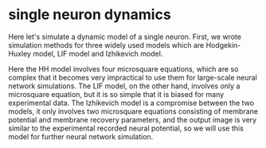 # single neuron dynamics
  Here let's simulate a dynamic model of a single neuron. First, we wrote simulation methods for three widely used models which are Hodgekin-Huxley model, LIF model and Izhikevich model. 

  Here the HH model involves four microsquare equations, which are so complex that it becomes very impractical to use them for large-scale neural network simulations. The LIF model, on the other hand, involves only a microsquare equation, but it is so simple that it is biased for many experimental data. The Izhikevich model is a compromise between the two models, it only involves two microsquare equations consisting of membrane potential and membrane recovery parameters, and the output image is very similar to the experimental recorded neural potential, so we will use this model for further neural network simulation.
